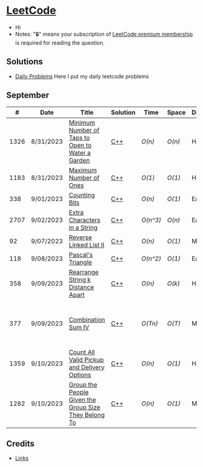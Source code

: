# [LeetCode](https://leetcode.com/problemset/all/)

* Hi
* Notes: "🔒" means your subscription of [LeetCode premium membership](https://leetcode.com/subscribe/) is required for reading the question.

## Solutions
- [Daily Problems](./dailies.md) Here I put my daily leetcode problems

## September
| # | Date | Title | Solution | Time | Space | Difficulty | Tag | Note | Thoughts |
|---|----|------|----------|------|-------|------------|-----|------|----------|
|1326|8/31/2023|[Minimum Number of Taps to Open to Water a Garden](https://leetcode.com/problems/minimum-number-of-taps-to-open-to-water-a-garden/)|[C++](./C++/MinimumNumberofTapstoOpentoWateraGarden.md)|_O(n)_|_O(n)_|Hard||Dynamic Programming, Array, Greedy||
|1183|8/31/2023|[Maximum Number of Ones](https://leetcode.com/problems/maximum-number-of-ones/)|[C++](./C++/MaximumNumberofOnes.md)|_O(1)_|_O(1)_|Hard|🔒|Greedy||
|338|9/01/2023|[Counting Bits](https://leetcode.com/problems/counting-bits/description/?envType=daily-question&envId=2023-09-01)|[C++](./C++/CountingBits.md)|_O(n)_|_O(1)_|Easy||DP, Bit Manipulation||
|2707|9/02/2023|[Extra Characters in a String](https://leetcode.com/problems/extra-characters-in-a-string/?envType=daily-question&envId=2023-09-02)|[C++](./C++/ExtraCharactersInaString.md)|_O(n^3)_|_O(n)_|Easy||DP||
|92|9/07/2023|[Reverse Linked List II](https://leetcode.com/problems/reverse-linked-list-ii/description/?envType=daily-question&envId=2023-09-07)|[C++](./C++/ReverseLinkedList.md)|_O(n)_|_O(1)_|Medium||Linked List||
|118|9/08/2023|[Pascal's Triangle](https://leetcode.com/problems/pascals-triangle/?envType=daily-question&envId=2023-09-08)|[C++](./C++/PascalsTriangle.md)|_O(n^2)_|_O(1)_|Easy||DP|Harder easy|
|358|9/09/2023|[Rearrange String k Distance Apart](https://leetcode.com/problems/rearrange-string-k-distance-apart/description/)|[C++](./C++/PascalsTriangle.md)|_O(n)_|_O(k)_|Hard|🔒|Priority_queue, Greedy|Interesting way to keep track of "time" in queue|
|377|9/09/2023|[Combination Sum IV](https://leetcode.com/problems/combination-sum-iv/description/?envType=daily-question&envId=2023-09-09)|[C++](./C++/CombinationSumIV.md)|_O(Tn)_|_O(T)_|Medium||DP|Weird prob statement. Should be permutation, also unlike other combinationSum probs which were all backtracking|
|1359|9/10/2023|[Count All Valid Pickup and Delivery Options](https://leetcode.com/problems/count-all-valid-pickup-and-delivery-options/description/?envType=daily-question&envId=2023-09-10)|[C++](./C++/CountAllValidPickupandDeliveryOptions.md)|_O(n)_|_O(1)_|Hard||Math, DP, Combinatorics|Fun Combo problem. Basically 100% Combinatorics/Counting|
|1282|9/10/2023|[Group the People Given the Group Size They Belong To](https://leetcode.com/problems/group-the-people-given-the-group-size-they-belong-to/description/?envType=daily-question&envId=2023-09-11)|[C++](./C++/GroupthePeopleGiventheGroupSizeTheyBelongTo.md)|_O(n)_|_O(1)_|Medium||Greedy|I still suck at greedy.|


## Credits

* [Links](./credits.md)